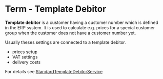 # Term - Template Debitor

**Template debitor** is a customer having a customer number which is defined in the ERP system. It is used to calculate e.g. prices for a special customer group when the customer does not have a customer number yet.

Usually theses settings are connected to a template debitor.

- prices setup
- VAT settings
- delivery costs

For details see [StandardTemplateDebitorService](../developer_manual/price_engine/price_engine_api/price_engine_services/standardtemplatedebitorservice.md)
